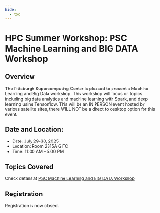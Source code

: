 ```yaml
---
hide:
  - toc
---
```


# HPC Summer Workshop: PSC Machine Learning and BIG DATA Workshop 

## Overview
The Pittsburgh Supercomputing Center is pleased to present a Machine Learning and Big Data workshop. This workshop will focus on topics including big data analytics and machine learning with Spark, and deep  learning using Tensorflow. This will be an IN PERSON event hosted by various satellite sites, there WILL NOT be a direct to desktop option for this event. 


## Date and Location:
- Date: July 29-30, 2025
- Location: Room 2315A GITC
- Time: 11:00 AM - 5.00 PM

## Topics Covered
Check details at [PSC Machine Learning and BIG DATA Workshop](https://support.access-ci.org/events/8089)

## Registration
Registration is now closed.

